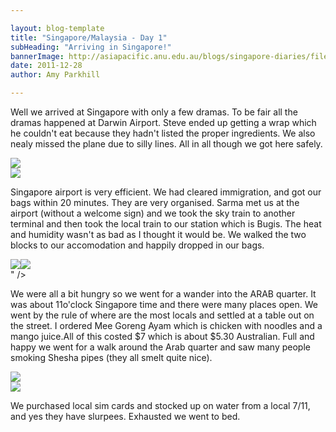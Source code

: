 ```yaml
---

layout: blog-template
title: "Singapore/Malaysia - Day 1"
subHeading: "Arriving in Singapore!"
bannerImage: http://asiapacific.anu.edu.au/blogs/singapore-diaries/files/2011/04/singapore-banner-2.jpg
date: 2011-12-28
author: Amy Parkhill

---
```

Well we arrived at Singapore with only a few dramas. To be fair all the dramas happened at Darwin Airport. Steve ended up getting a wrap which he couldn't eat because they hadn't listed the proper ingredients. We also nealy missed the plane due to silly lines. All in all though we got here safely. 

<div class="center-image"><img src="http://images.travelpod.com/users/amynp/4.1325102629.us-on-the-planes.jpg" /></div>
<div class="center-image"><img src="http://images.travelpod.com/users/amynp/4.1325102629.boats-in-singapore-from-plane.jpg" /></div>

Singapore airport is very efficient. We had cleared immigration, and got our bags within 20 minutes. They are very organised. Sarma met us at the airport (without a welcome sign) and we took the sky train to another terminal and then took the local train to our station which is Bugis. The heat and humidity wasn't as bad as I thought it would be. We walked the two blocks to our accomodation and happily dropped in our bags.

<div class="center-image"><img src="<div class="center-image"><img src="https://3.bp.blogspot.com/-zBzHNq4e16Y/WBWOwutxquI/AAAAAAAACTk/ZWFKRvgsjbA-uvMZGav6ou-hRvN04X7LwCLcB/s320/img_0632.jpg" /></div>
" /></div>

We were all a bit hungry so we went for a wander into the ARAB quarter. It was about 11o'clock Singapore time and there were many places open. We went by the rule of where are the most locals and settled at a table out on the street. I ordered Mee Goreng Ayam which is chicken with noodles and a mango juice.All of this costed $7 which is about $5.30 Australian.  Full and happy we went for a walk around the Arab quarter and saw many people smoking Shesha pipes (they all smelt quite nice).

<div class="center-image"><img src="http://images.travelpod.com/users/amynp/4.1325102629.food-stalls-on-arab-street.jpg" /></div>
<div class="center-image"><img src="http://images.travelpod.com/users/amynp/4.1325102629.my-meal-4.jpg" /></div>

We purchased local sim cards and stocked up on water from a local 7/11, and yes they have slurpees. Exhausted we went to bed.



